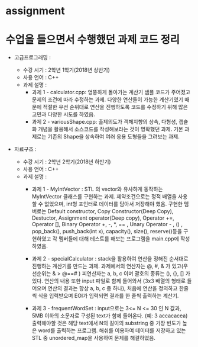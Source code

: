 # assignment
수업을 들으면서 수행했던 과제 코드 정리
====================================
+ 고급프로그래밍 :
    - 수강 시기 : 2학년 1학기(2018년 상반기)
    - 사용 언어 : C++
    - 과제 설명 :
        * 과제 1 - calculator.cpp: 엉뚱하게 돌아가는 계산기 샘플 코드가 주어졌고 문제의 조건에 따라 수정하는 과제. 다양한 연산들이 가능한 계산기였기 때문에 적절한 우선 순위대로 연산을 진행하도록 코드를 수정하기 위해 많은 고민과 다양한 시도를 하였음.
        * 과제 2 - variousShape.cpp: 출제의도가 객체지향의 상속, 다형성, 캡슐화 개념을 활용해서 소스코드를 작성해보라는 것이 명확했던 과제. 기본 과제로는 기존의 Shape을 상속하여 여러 응용 도형들을 그려보는 과제.

+ 자료구조 :
    - 수강 시기 : 2학년 2학기(2018년 하반기)
    - 사용 언어 : C++
    - 과제 설명 : 
        * 과제 1 - MyIntVector : STL 의 vector<int>와 유사하게 동작하는 MyIntVector 클래스를 구현하는 과제. 제약조건으로는 정적 배열을 사용할 수 없었으며, int형 포인터로 데이터를 담아서 저장해야 했음.
        구현한 멤버로는 Default constructor, Copy Constructor(Deep Copy), Destuctor, Assignment operator(Deep copy), Operator +=, Operator [], Binary Operator +, -, *, == , Unary Operator - , () , pop_back(), push_back(int x), capacity(), size(), reserve()등을  구현하였고 각 멤버들에 대해 테스트를 해보는 프로그램을 main.cpp에 작성하였음.

        * 과제 2 - specialCalculator : stack을 활용하여 연산을 정해진 순서대로 진행하는 계산기를 만드는 과제. 과제에서의 연산자는 @, #, & 가 있고(우선순위는 & > @==# ) 피연산자는 a, b, c 이며 괄호의 종류는 (), {}, [] 가 있다. 
        연산의 내용 또한 input 파일로 함께 들어와서 (3x3 배열의 형태로 들어오며 연산의 결과는 항상 a, b, c 중 하나), 처음에 연산을 정의하고 한줄씩 식을 입력받으며 EOI가 입력되면 결과를 한 줄씩 출력하는 계산기.

        * 과제 3 - frequentWordSet : input으로는 3<= N <= 30 인 N 값과, 5MB 이하의 소문자로 구성된 text가 함께 들어온다. (예: 3 accacacea) 출력해야할 것은 해당 text에서 N의 길이의 substring 중 가장 빈도가 높은 word를 출력하는 프로그램. 해쉬를 이용하여 데이터를 저장하고 있는 STL 중 unordered_map을 사용하여 문제를 해결하였음.
